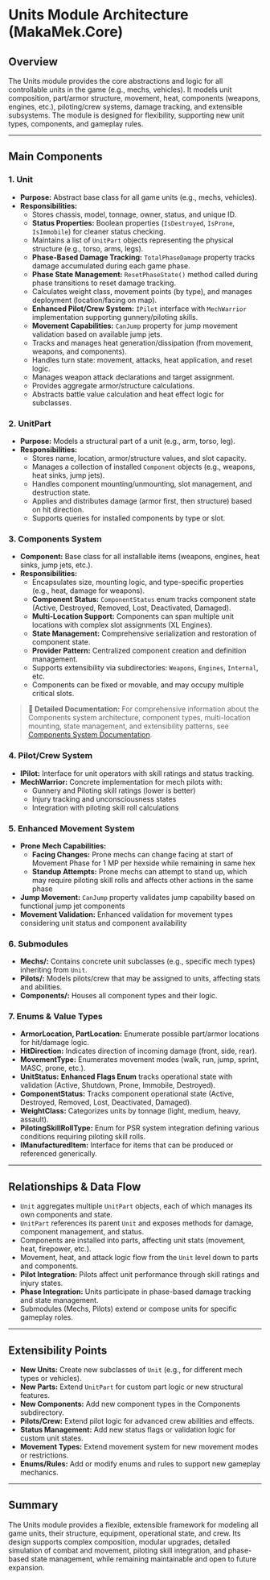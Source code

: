 ﻿# Units Module Architecture (MakaMek.Core)

## Overview
The Units module provides the core abstractions and logic for all controllable units in the game (e.g., mechs, vehicles). It models unit composition, part/armor structure, movement, heat, components (weapons, engines, etc.), piloting/crew systems, damage tracking, and extensible subsystems. The module is designed for flexibility, supporting new unit types, components, and gameplay rules.

---

## Main Components

### 1. Unit
- **Purpose:** Abstract base class for all game units (e.g., mechs, vehicles).
- **Responsibilities:**
  - Stores chassis, model, tonnage, owner, status, and unique ID.
  - **Status Properties:** Boolean properties (`IsDestroyed`, `IsProne`, `IsImmobile`) for cleaner status checking.
  - Maintains a list of `UnitPart` objects representing the physical structure (e.g., torso, arms, legs).
  - **Phase-Based Damage Tracking:** `TotalPhaseDamage` property tracks damage accumulated during each game phase.
  - **Phase State Management:** `ResetPhaseState()` method called during phase transitions to reset damage tracking.
  - Calculates weight class, movement points (by type), and manages deployment (location/facing on map).
  - **Enhanced Pilot/Crew System:** `IPilot` interface with `MechWarrior` implementation supporting gunnery/piloting skills.
  - **Movement Capabilities:** `CanJump` property for jump movement validation based on available jump jets.
  - Tracks and manages heat generation/dissipation (from movement, weapons, and components).
  - Handles turn state: movement, attacks, heat application, and reset logic.
  - Manages weapon attack declarations and target assignment.
  - Provides aggregate armor/structure calculations.
  - Abstracts battle value calculation and heat effect logic for subclasses.

### 2. UnitPart
- **Purpose:** Models a structural part of a unit (e.g., arm, torso, leg).
- **Responsibilities:**
  - Stores name, location, armor/structure values, and slot capacity.
  - Manages a collection of installed `Component` objects (e.g., weapons, heat sinks, jump jets).
  - Handles component mounting/unmounting, slot management, and destruction state.
  - Applies and distributes damage (armor first, then structure) based on hit direction.
  - Supports queries for installed components by type or slot.

### 3. Components System
- **Component:** Base class for all installable items (weapons, engines, heat sinks, jump jets, etc.).
- **Responsibilities:**
  - Encapsulates size, mounting logic, and type-specific properties (e.g., heat, damage for weapons).
  - **Component Status:** `ComponentStatus` enum tracks component state (Active, Destroyed, Removed, Lost, Deactivated, Damaged).
  - **Multi-Location Support:** Components can span multiple unit locations with complex slot assignments (XL Engines).
  - **State Management:** Comprehensive serialization and restoration of component state.
  - **Provider Pattern:** Centralized component creation and definition management.
  - Supports extensibility via subdirectories: `Weapons`, `Engines`, `Internal`, etc.
  - Components can be fixed or movable, and may occupy multiple critical slots.

> **📖 Detailed Documentation:** For comprehensive information about the Components system architecture, component types, multi-location mounting, state management, and extensibility patterns, see [Components System Documentation](Components.md).

### 4. Pilot/Crew System
- **IPilot:** Interface for unit operators with skill ratings and status tracking.
- **MechWarrior:** Concrete implementation for mech pilots with:
  - Gunnery and Piloting skill ratings (lower is better)
  - Injury tracking and unconsciousness states
  - Integration with piloting skill roll calculations

### 5. Enhanced Movement System
- **Prone Mech Capabilities:**
  - **Facing Changes:** Prone mechs can change facing at start of Movement Phase for 1 MP per hexside while remaining in same hex
  - **Standup Attempts:** Prone mechs can attempt to stand up, which may require piloting skill rolls and affects other actions in the same phase
- **Jump Movement:** `CanJump` property validates jump capability based on functional jump jet components
- **Movement Validation:** Enhanced validation for movement types considering unit status and component availability

### 6. Submodules
- **Mechs/:** Contains concrete unit subclasses (e.g., specific mech types) inheriting from `Unit`.
- **Pilots/:** Models pilots/crew that may be assigned to units, affecting stats and abilities.
- **Components/:** Houses all component types and their logic.

### 7. Enums & Value Types
- **ArmorLocation, PartLocation:** Enumerate possible part/armor locations for hit/damage logic.
- **HitDirection:** Indicates direction of incoming damage (front, side, rear).
- **MovementType:** Enumerates movement modes (walk, run, jump, sprint, MASC, prone, etc.).
- **UnitStatus:** **Enhanced Flags Enum** tracks operational state with validation (Active, Shutdown, Prone, Immobile, Destroyed).
- **ComponentStatus:** Tracks component operational state (Active, Destroyed, Removed, Lost, Deactivated, Damaged).
- **WeightClass:** Categorizes units by tonnage (light, medium, heavy, assault).
- **PilotingSkillRollType:** Enum for PSR system integration defining various conditions requiring piloting skill rolls.
- **IManufacturedItem:** Interface for items that can be produced or referenced generically.

---

## Relationships & Data Flow
- `Unit` aggregates multiple `UnitPart` objects, each of which manages its own components and state.
- `UnitPart` references its parent `Unit` and exposes methods for damage, component management, and status.
- Components are installed into parts, affecting unit stats (movement, heat, firepower, etc.).
- Movement, heat, and attack logic flow from the `Unit` level down to parts and components.
- **Pilot Integration:** Pilots affect unit performance through skill ratings and injury states.
- **Phase Integration:** Units participate in phase-based damage tracking and state management.
- Submodules (Mechs, Pilots) extend or compose units for specific gameplay roles.

---

## Extensibility Points
- **New Units:** Create new subclasses of `Unit` (e.g., for different mech types or vehicles).
- **New Parts:** Extend `UnitPart` for custom part logic or new structural features.
- **New Components:** Add new component types in the Components subdirectory.
- **Pilots/Crew:** Extend pilot logic for advanced crew abilities and effects.
- **Status Management:** Add new status flags or validation logic for custom unit states.
- **Movement Types:** Extend movement system for new movement modes or restrictions.
- **Enums/Rules:** Add or modify enums and rules to support new gameplay mechanics.

---

## Summary
The Units module provides a flexible, extensible framework for modeling all game units, their structure, equipment, operational state, and crew. Its design supports complex composition, modular upgrades, detailed simulation of combat and movement, piloting skill integration, and phase-based state management, while remaining maintainable and open to future expansion.
